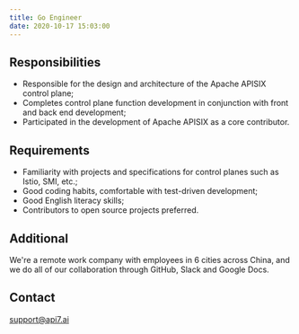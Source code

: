 ```yaml
---
title: Go Engineer
date: 2020-10-17 15:03:00
---
```


## Responsibilities

- Responsible for the design and architecture of the Apache APISIX control plane;
- Completes control plane function development in conjunction with front and back end development;
- Participated in the development of Apache APISIX as a core contributor.

## Requirements

- Familiarity with projects and specifications for control planes such as Istio, SMI, etc.;
- Good coding habits, comfortable with test-driven development;
- Good English literacy skills;
- Contributors to open source projects preferred.

## Additional

We're a remote work company with employees in 6 cities across China, and we do all of our collaboration through GitHub, Slack and Google Docs.

## Contact

[support@api7.ai](mailto:support@api7.ai)
